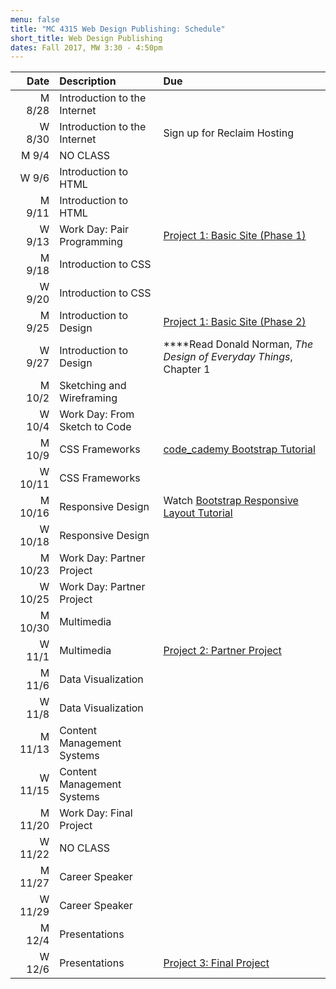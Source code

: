 ```yaml
---
menu: false
title: "MC 4315 Web Design Publishing: Schedule"
short_title: Web Design Publishing
dates: Fall 2017, MW 3:30 - 4:50pm
---
```


Date | Description | Due
---: | :----------- | :---
M 8/28 | Introduction to the Internet |
W 8/30 | Introduction to the Internet| Sign up for Reclaim Hosting
M 9/4 | NO CLASS |
W 9/6 | Introduction to HTML |
M 9/11 | Introduction to HTML|
W 9/13 | Work Day: Pair Programming | [Project 1: Basic Site (Phase 1)](/assignments/web/web_design_publishing_project_1.html)
M 9/18 | Introduction to CSS |
W 9/20 | Introduction to CSS|
M 9/25 | Introduction to Design | [Project 1: Basic Site (Phase 2)](/assignments/web/web_design_publishing_project_1.html)
W 9/27 | Introduction to Design| ****Read Donald Norman, _The Design of Everyday Things_, Chapter 1
M 10/2 | Sketching and Wireframing |
W 10/4 | Work Day: From Sketch to Code |
M 10/9 | CSS Frameworks | [code_cademy Bootstrap Tutorial](https://www.codecademy.com/courses/web-beginner-en-yjvdd/0/1)
W 10/11 | CSS Frameworks|
M 10/16 | Responsive Design | Watch [Bootstrap Responsive Layout Tutorial](https://www.youtube.com/watch?v=Ct7APU7t-ts)
W 10/18 | Responsive Design|
M 10/23 | Work Day: Partner Project |
W 10/25 | Work Day: Partner Project |
M 10/30 | Multimedia |
W 11/1 | Multimedia| [Project 2: Partner Project](/assignments/web/web_design_publishing_project_2.html)
M 11/6 | Data Visualization |
W 11/8 | Data Visualization|
M 11/13 | Content Management Systems |
W 11/15 | Content Management Systems |
M 11/20 | Work Day: Final Project |
W 11/22 | NO CLASS |
M 11/27 | Career Speaker |
W 11/29 | Career Speaker |
M 12/4 | Presentations |
W 12/6 | Presentations | [Project 3: Final Project](/assignments/web/web_design_publishing_project_3.html)
